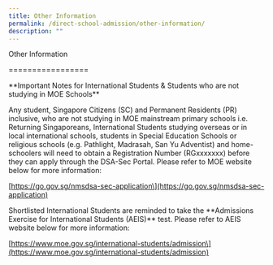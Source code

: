 ```yaml
---
title: Other Information
permalink: /direct-school-admission/other-information/
description: ""
---
```



Other Information

\=================

\*\*Important Notes for International Students & Students who are not studying in MOE Schools\*\*

Any student, Singapore Citizens (SC) and Permanent Residents (PR) inclusive, who are not studying in MOE mainstream primary schools i.e. Returning Singaporeans, International Students studying overseas or in local international schools, students in Special Education Schools or religious schools (e.g. Pathlight, Madrasah, San Yu Adventist) and home-schoolers will need to obtain a Registration Number (RGxxxxxxx) before they can apply through the DSA-Sec Portal. Please refer to MOE website below for more information:

\[https://go.gov.sg/nmsdsa-sec-application\](https://go.gov.sg/nmsdsa-sec-application)

Shortlisted International Students are reminded to take the \*\*Admissions Exercise for International Students (AEIS)\*\* test. Please refer to AEIS website below for more information:

\[https://www.moe.gov.sg/international-students/admission\](https://www.moe.gov.sg/international-students/admission)